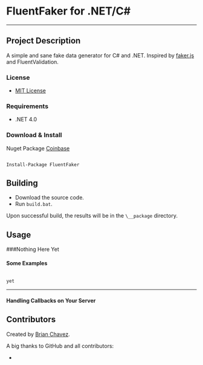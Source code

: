 FluentFaker for .NET/C#
======================
----------------------

Project Description
-------------------
A simple and sane fake data generator for C# and .NET. Inspired by [faker.js](https://github.com/marak/Faker.js/) and FluentValidation.

### License
* [MIT License](https://github.com/bchavez/FluentFaker/blob/master/LICENSE)

### Requirements
* .NET 4.0

### Download & Install
Nuget Package [Coinbase](https://www.nuget.org/packages/FluentFaker/)

```

Install-Package FluentFaker

```

Building
--------
* Download the source code.
* Run `build.bat`.

Upon successful build, the results will be in the `\__package` directory.


Usage
-----
###Nothing Here Yet
#### Some Examples

```csharp

yet

```

-------
#### Handling Callbacks on Your Server


Contributors
---------
Created by [Brian Chavez](http://bchavez.bitarmory.com).

A big thanks to GitHub and all contributors:

* 